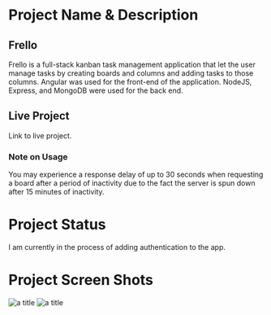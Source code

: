 # Project Name & Description

## Frello

Frello is a full-stack kanban task management application that let the user manage tasks by creating boards and columns and adding tasks to those columns.
Angular was used for the front-end of the application. NodeJS, Express, and MongoDB were used for the back end.

## Live Project

Link to live project.

### Note on Usage
You may experience a response delay of up to 30 seconds when requesting a board after a period of inactivity due to the fact the server is spun down after 15 minutes of inactivity. 

# Project Status

I am currently in the process of adding authentication to the app. 

# Project Screen Shots


![](https://i.ibb.co/cQ8QwXy/Screen-Shot-2022-10-13-at-7-35-48-PM.png "a title")
![](https://i.ibb.co/fCh0MTD/Screen-Shot-2022-10-13-at-7-35-59-PM.png "a title")
